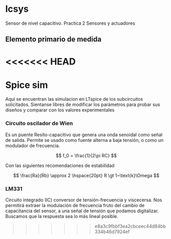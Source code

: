 # lcsys
Sensor de nivel capacitivo. Practica 2 Sensores y actuadores



## Elemento primario de medida
<<<<<<< HEAD
=======


# Spice sim 

Aquí se encuentran las simulacion en LTspice de los subcircuitos solicitados. Sientanse libres de modificar los parámetros para probar sus diseños y comparar con los valores experimentales 

### Circuito oscilador de Wien 
Es un puente Resito-capacitivo que genera una onda senoidal como señal de salida. Permite se usado como fuente alterna a baja tensión, o como un modulador de frecuencia. 

$$
    f_0 = \frac{1}{2\pi RC}
$$

Con las siguientes recomendaciones de estabilidad 

$$
    \frac{Ra}{Rb} \approx 2 \hspace{20pt} R \gt 1~\text{k}\Omega 
$$

### LM331 
Circuito integrado (IC) conversor de tensión-frecuencia y viscecersa. Nos permitirá extraer la modulación de frecuencia fruto del cambio de capacitancia del sensor, a una señal de tensión que podamos digitalizar. Buscamos que la respuesta sea lo más lineal posible. 








>>>>>>> e8a3c9fbbf3ea2cbceec44d84bb334b46d7924ef
 
